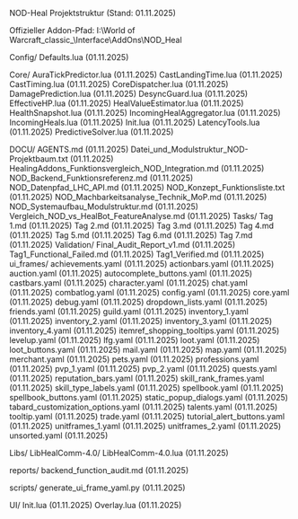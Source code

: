 NOD-Heal Projektstruktur (Stand: 01.11.2025)

Offizieller Addon-Pfad: I:\World of Warcraft_classic_\Interface\AddOns\NOD_Heal

Config/
Defaults.lua (01.11.2025)

Core/
AuraTickPredictor.lua (01.11.2025)
CastLandingTime.lua (01.11.2025)
CastTiming.lua (01.11.2025)
CoreDispatcher.lua (01.11.2025)
DamagePrediction.lua (01.11.2025)
DesyncGuard.lua (01.11.2025)
EffectiveHP.lua (01.11.2025)
HealValueEstimator.lua (01.11.2025)
HealthSnapshot.lua (01.11.2025)
IncomingHealAggregator.lua (01.11.2025)
IncomingHeals.lua (01.11.2025)
Init.lua (01.11.2025)
LatencyTools.lua (01.11.2025)
PredictiveSolver.lua (01.11.2025)

DOCU/
AGENTS.md (01.11.2025)
Datei_und_Modulstruktur_NOD-Projektbaum.txt (01.11.2025)
HealingAddons_Funktionsvergleich_NOD_Integration.md (01.11.2025)
NOD_Backend_Funktionsreferenz.md (01.11.2025)
NOD_Datenpfad_LHC_API.md (01.11.2025)
NOD_Konzept_Funktionsliste.txt (01.11.2025)
NOD_Machbarkeitsanalyse_Technik_MoP.md (01.11.2025)
NOD_Systemaufbau_Modulstruktur.md (01.11.2025)
Vergleich_NOD_vs_HealBot_FeatureAnalyse.md (01.11.2025)
  Tasks/
    Tag 1.md (01.11.2025)
    Tag 2.md (01.11.2025)
    Tag 3.md (01.11.2025)
    Tag 4.md (01.11.2025)
    Tag 5.md (01.11.2025)
    Tag 6.md (01.11.2025)
    Tag 7.md (01.11.2025)
  Validation/
    Final_Audit_Report_v1.md (01.11.2025)
    Tag1_Functional_Failed.md (01.11.2025)
    Tag1_Verified.md (01.11.2025)
  ui_frames/
    achievements.yaml (01.11.2025)
    actionbars.yaml (01.11.2025)
    auction.yaml (01.11.2025)
    autocomplete_buttons.yaml (01.11.2025)
    castbars.yaml (01.11.2025)
    character.yaml (01.11.2025)
    chat.yaml (01.11.2025)
    combatlog.yaml (01.11.2025)
    config.yaml (01.11.2025)
    core.yaml (01.11.2025)
    debug.yaml (01.11.2025)
    dropdown_lists.yaml (01.11.2025)
    friends.yaml (01.11.2025)
    guild.yaml (01.11.2025)
    inventory_1.yaml (01.11.2025)
    inventory_2.yaml (01.11.2025)
    inventory_3.yaml (01.11.2025)
    inventory_4.yaml (01.11.2025)
    itemref_shopping_tooltips.yaml (01.11.2025)
    levelup.yaml (01.11.2025)
    lfg.yaml (01.11.2025)
    loot.yaml (01.11.2025)
    loot_buttons.yaml (01.11.2025)
    mail.yaml (01.11.2025)
    map.yaml (01.11.2025)
    merchant.yaml (01.11.2025)
    pets.yaml (01.11.2025)
    professions.yaml (01.11.2025)
    pvp_1.yaml (01.11.2025)
    pvp_2.yaml (01.11.2025)
    quests.yaml (01.11.2025)
    reputation_bars.yaml (01.11.2025)
    skill_rank_frames.yaml (01.11.2025)
    skill_type_labels.yaml (01.11.2025)
    spellbook.yaml (01.11.2025)
    spellbook_buttons.yaml (01.11.2025)
    static_popup_dialogs.yaml (01.11.2025)
    tabard_customization_options.yaml (01.11.2025)
    talents.yaml (01.11.2025)
    tooltip.yaml (01.11.2025)
    trade.yaml (01.11.2025)
    tutorial_alert_buttons.yaml (01.11.2025)
    unitframes_1.yaml (01.11.2025)
    unitframes_2.yaml (01.11.2025)
    unsorted.yaml (01.11.2025)

Libs/
  LibHealComm-4.0/
    LibHealComm-4.0.lua (01.11.2025)

reports/
backend_function_audit.md (01.11.2025)

scripts/
generate_ui_frame_yaml.py (01.11.2025)

UI/
Init.lua (01.11.2025)
Overlay.lua (01.11.2025)
